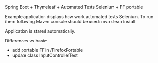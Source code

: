 Spring Boot + Thymeleaf + Automated Tests Selenium + FF portable

Example application displays how work automated tests Selenium. To run them 
following Maven console should be used:
mvn clean install

Application is stared automatically.

Differences vs basic:
- add portable FF in <project/>/FirefoxPortable
- update class InputControllerTest